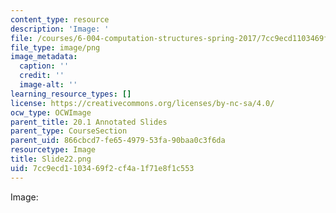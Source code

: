 ```yaml
---
content_type: resource
description: 'Image: '
file: /courses/6-004-computation-structures-spring-2017/7cc9ecd1103469f2cf4a1f71e8f1c553_Slide22.png
file_type: image/png
image_metadata:
  caption: ''
  credit: ''
  image-alt: ''
learning_resource_types: []
license: https://creativecommons.org/licenses/by-nc-sa/4.0/
ocw_type: OCWImage
parent_title: 20.1 Annotated Slides
parent_type: CourseSection
parent_uid: 866cbcd7-fe65-4979-53fa-90baa0c3f6da
resourcetype: Image
title: Slide22.png
uid: 7cc9ecd1-1034-69f2-cf4a-1f71e8f1c553
---
```

Image: 